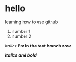 # hello
learning how to use github 

1. number 1 
2. number 2 

*italics*
**i'm in the test branch now**

***italics and bold***
